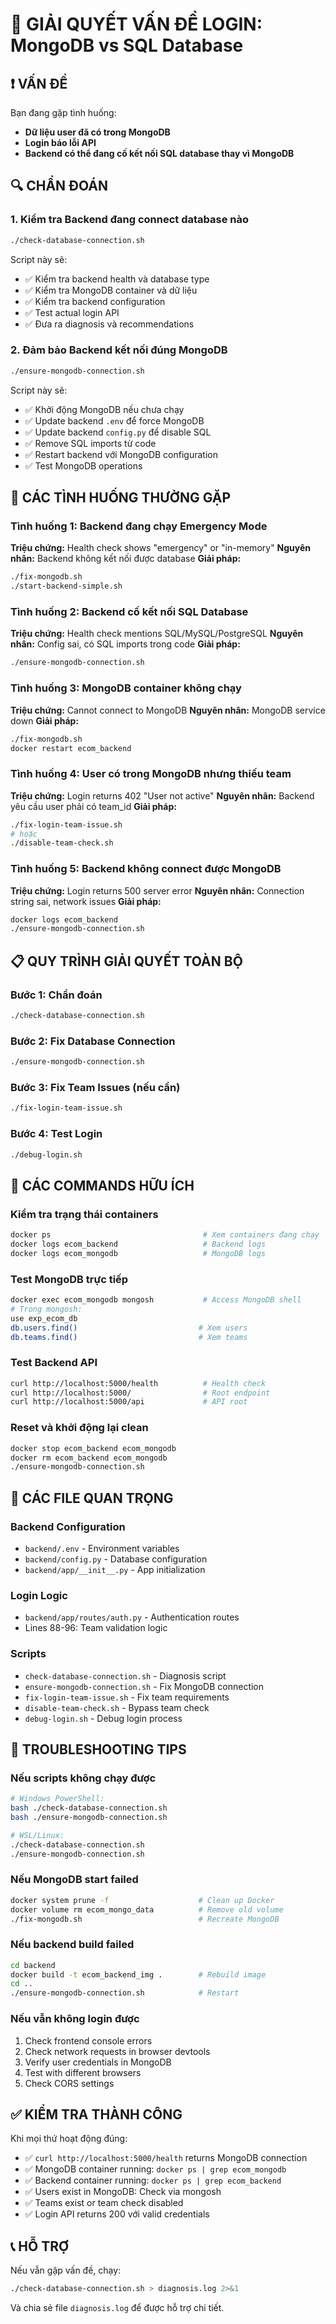 # 🔧 GIẢI QUYẾT VẤN ĐỀ LOGIN: MongoDB vs SQL Database

## ❗ VẤN ĐỀ

Bạn đang gặp tình huống:
- **Dữ liệu user đã có trong MongoDB** 
- **Login báo lỗi API**
- **Backend có thể đang cố kết nối SQL database thay vì MongoDB**

## 🔍 CHẨN ĐOÁN

### 1. Kiểm tra Backend đang connect database nào
```bash
./check-database-connection.sh
```

Script này sẽ:
- ✅ Kiểm tra backend health và database type
- ✅ Kiểm tra MongoDB container và dữ liệu
- ✅ Kiểm tra backend configuration
- ✅ Test actual login API
- ✅ Đưa ra diagnosis và recommendations

### 2. Đảm bảo Backend kết nối đúng MongoDB
```bash
./ensure-mongodb-connection.sh
```

Script này sẽ:
- ✅ Khởi động MongoDB nếu chưa chạy
- ✅ Update backend `.env` để force MongoDB
- ✅ Update backend `config.py` để disable SQL
- ✅ Remove SQL imports từ code
- ✅ Restart backend với MongoDB configuration
- ✅ Test MongoDB operations

## 🎯 CÁC TÌNH HUỐNG THƯỜNG GẶP

### Tình huống 1: Backend đang chạy Emergency Mode
**Triệu chứng:** Health check shows "emergency" or "in-memory"
**Nguyên nhân:** Backend không kết nối được database
**Giải pháp:**
```bash
./fix-mongodb.sh
./start-backend-simple.sh
```

### Tình huống 2: Backend cố kết nối SQL Database
**Triệu chứng:** Health check mentions SQL/MySQL/PostgreSQL
**Nguyên nhân:** Config sai, có SQL imports trong code
**Giải pháp:**
```bash
./ensure-mongodb-connection.sh
```

### Tình huống 3: MongoDB container không chạy
**Triệu chứng:** Cannot connect to MongoDB
**Nguyên nhân:** MongoDB service down
**Giải pháp:**
```bash
./fix-mongodb.sh
docker restart ecom_backend
```

### Tình huống 4: User có trong MongoDB nhưng thiếu team
**Triệu chứng:** Login returns 402 "User not active"
**Nguyên nhân:** Backend yêu cầu user phải có team_id
**Giải pháp:**
```bash
./fix-login-team-issue.sh
# hoặc
./disable-team-check.sh
```

### Tình huống 5: Backend không connect được MongoDB
**Triệu chứng:** Login returns 500 server error
**Nguyên nhân:** Connection string sai, network issues
**Giải pháp:**
```bash
docker logs ecom_backend
./ensure-mongodb-connection.sh
```

## 📋 QUY TRÌNH GIẢI QUYẾT TOÀN BỘ

### Bước 1: Chẩn đoán
```bash
./check-database-connection.sh
```

### Bước 2: Fix Database Connection
```bash
./ensure-mongodb-connection.sh
```

### Bước 3: Fix Team Issues (nếu cần)
```bash
./fix-login-team-issue.sh
```

### Bước 4: Test Login
```bash
./debug-login.sh
```

## 🔧 CÁC COMMANDS HỮU ÍCH

### Kiểm tra trạng thái containers
```bash
docker ps                                  # Xem containers đang chạy
docker logs ecom_backend                   # Backend logs
docker logs ecom_mongodb                   # MongoDB logs
```

### Test MongoDB trực tiếp
```bash
docker exec ecom_mongodb mongosh           # Access MongoDB shell
# Trong mongosh:
use exp_ecom_db
db.users.find()                           # Xem users
db.teams.find()                           # Xem teams
```

### Test Backend API
```bash
curl http://localhost:5000/health          # Health check
curl http://localhost:5000/                # Root endpoint
curl http://localhost:5000/api             # API root
```

### Reset và khởi động lại clean
```bash
docker stop ecom_backend ecom_mongodb
docker rm ecom_backend ecom_mongodb
./ensure-mongodb-connection.sh
```

## 📁 CÁC FILE QUAN TRỌNG

### Backend Configuration
- `backend/.env` - Environment variables
- `backend/config.py` - Database configuration  
- `backend/app/__init__.py` - App initialization

### Login Logic
- `backend/app/routes/auth.py` - Authentication routes
- Lines 88-96: Team validation logic

### Scripts
- `check-database-connection.sh` - Diagnosis script
- `ensure-mongodb-connection.sh` - Fix MongoDB connection
- `fix-login-team-issue.sh` - Fix team requirements
- `disable-team-check.sh` - Bypass team check
- `debug-login.sh` - Debug login process

## 🚨 TROUBLESHOOTING TIPS

### Nếu scripts không chạy được
```bash
# Windows PowerShell:
bash ./check-database-connection.sh
bash ./ensure-mongodb-connection.sh

# WSL/Linux:
./check-database-connection.sh
./ensure-mongodb-connection.sh
```

### Nếu MongoDB start failed
```bash
docker system prune -f                    # Clean up Docker
docker volume rm ecom_mongo_data          # Remove old volume
./fix-mongodb.sh                          # Recreate MongoDB
```

### Nếu backend build failed  
```bash
cd backend
docker build -t ecom_backend_img .        # Rebuild image
cd ..
./ensure-mongodb-connection.sh            # Restart
```

### Nếu vẫn không login được
1. Check frontend console errors
2. Check network requests in browser devtools
3. Verify user credentials in MongoDB
4. Test with different browsers
5. Check CORS settings

## ✅ KIỂM TRA THÀNH CÔNG

Khi mọi thứ hoạt động đúng:
- ✅ `curl http://localhost:5000/health` returns MongoDB connection
- ✅ MongoDB container running: `docker ps | grep ecom_mongodb`
- ✅ Backend container running: `docker ps | grep ecom_backend`
- ✅ Users exist in MongoDB: Check via mongosh
- ✅ Teams exist or team check disabled
- ✅ Login API returns 200 với valid credentials

## 📞 HỖ TRỢ

Nếu vẫn gặp vấn đề, chạy:
```bash
./check-database-connection.sh > diagnosis.log 2>&1
```

Và chia sẻ file `diagnosis.log` để được hỗ trợ chi tiết. 